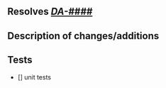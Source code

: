 ## Resolves *[DA-####](https://precisionmedicineinitiative.atlassian.net/browse/DA-####)*


## Description of changes/additions


## Tests
- [] unit tests



